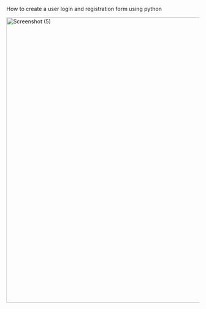 How to create a user login and registration form using python

<img width="746" alt="Screenshot (5)" src="https://user-images.githubusercontent.com/71437843/224435597-51989331-8176-4ecc-a10b-967acc2da580.png">
